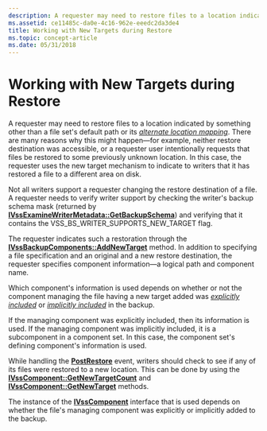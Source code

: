 ```yaml
---
description: A requester may need to restore files to a location indicated by something other than a file set's default path or its alternate location mapping.
ms.assetid: ce11485c-da0e-4c16-962e-eeedc2da3de4
title: Working with New Targets during Restore
ms.topic: concept-article
ms.date: 05/31/2018
---
```


# Working with New Targets during Restore

A requester may need to restore files to a location indicated by something other than a file set's default path or its [*alternate location mapping*](vssgloss-a.md). There are many reasons why this might happen—for example, neither restore destination was accessible, or a requester user intentionally requests that files be restored to some previously unknown location. In this case, the requester uses the new target mechanism to indicate to writers that it has restored a file to a different area on disk.

Not all writers support a requester changing the restore destination of a file. A requester needs to verify writer support by checking the writer's backup schema mask (returned by [**IVssExamineWriterMetadata::GetBackupSchema**](/windows/desktop/api/VsBackup/nf-vsbackup-ivssexaminewritermetadata-getbackupschema)) and verifying that it contains the VSS\_BS\_WRITER\_SUPPORTS\_NEW\_TARGET flag.

The requester indicates such a restoration through the [**IVssBackupComponents::AddNewTarget**](/windows/desktop/api/VsBackup/nf-vsbackup-ivssbackupcomponents-addnewtarget) method. In addition to specifying a file specification and an original and a new restore destination, the requester specifies component information—a logical path and component name.

Which component's information is used depends on whether or not the component managing the file having a new target added was [*explicitly included*](vssgloss-e.md) or [*implicitly included*](vssgloss-i.md) in the backup.

If the managing component was explicitly included, then its information is used. If the managing component was implicitly included, it is a subcomponent in a component set. In this case, the component set's defining component's information is used.

While handling the [**PostRestore**](/windows/desktop/api/VsBackup/nf-vsbackup-ivssbackupcomponents-postrestore) event, writers should check to see if any of its files were restored to a new location. This can be done by using the [**IVssComponent::GetNewTargetCount**](/windows/desktop/api/VsWriter/nf-vswriter-ivsscomponent-getnewtargetcount) and [**IVssComponent::GetNewTarget**](/windows/desktop/api/VsWriter/nf-vswriter-ivsscomponent-getnewtarget) methods.

The instance of the [**IVssComponent**](/windows/desktop/api/VsWriter/nl-vswriter-ivsscomponent) interface that is used depends on whether the file's managing component was explicitly or implicitly added to the backup.

 

 



